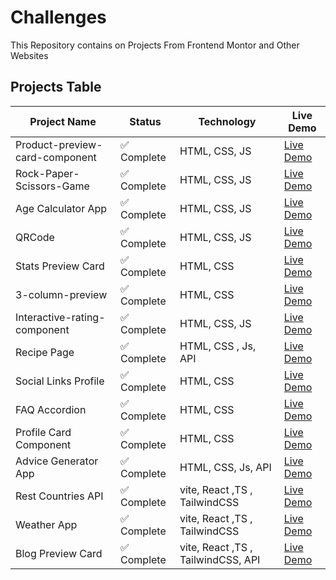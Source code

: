 # Challenges
This Repository contains on Projects From Frontend Montor and Other Websites

## Projects Table

| Project Name | Status | Technology | Live Demo |
|--------------|--------|------------|-----------|
| Product-preview-card-component | ✅ Complete | HTML, CSS, JS | [Live Demo](https://keroloslotfy.github.io/Challenges/Product-preview-card-component)|
| Rock-Paper-Scissors-Game | ✅ Complete | HTML, CSS, JS | [Live Demo](https://keroloslotfy.github.io/Challenges/Rock-Paper-Scissors-Game) |
| Age Calculator App | ✅ Complete |  HTML, CSS, JS | [Live Demo](https://keroloslotfy.github.io/Challenges/age-calculator-app)|
| QRCode | ✅ Complete |  HTML, CSS, JS | [Live Demo](https://keroloslotfy.github.io/Challenges/QRCode)|
| Stats Preview Card | ✅ Complete |  HTML, CSS | [Live Demo](https://keroloslotfy.github.io/Challenges/stats-preview-card-component)|
| 3-column-preview | ✅ Complete |  HTML, CSS | [Live Demo](https://keroloslotfy.github.io/Challenges/3-column-preview-card-component)|
| Interactive-rating-component | ✅ Complete |  HTML, CSS, JS | [Live Demo](https://keroloslotfy.github.io/Challenges/Interactive-rating-component)|
| Recipe Page | ✅ Complete|  HTML, CSS , Js, API | [Live Demo](https://keroloslotfy.github.io/Challenges/Recipe-page)|
| Social Links Profile | ✅ Complete |  HTML, CSS | [Live Demo](https://keroloslotfy.github.io/Challenges/Social-links-profile)|
| FAQ Accordion | ✅ Complete |  HTML, CSS | [Live Demo](https://keroloslotfy.github.io/Challenges/FAQ-accordion)|
| Profile Card Component | ✅ Complete |  HTML, CSS | [Live Demo](https://keroloslotfy.github.io/Challenges/Profile-card)|
| Advice Generator App | ✅ Complete |  HTML, CSS, Js, API | [Live Demo](https://keroloslotfy.github.io/Challenges/advice-generator-app)|
| Rest Countries API | ✅ Complete | vite, React ,TS , TailwindCSS | [Live Demo](https://countrieschallenge.netlify.app/)|
| Weather App | ✅ Complete | vite, React ,TS , TailwindCSS | [Live Demo](https://weather-app-c.netlify.app/)|
| Blog Preview Card | ✅ Complete|   vite, React ,TS , TailwindCSS, API | [Live Demo](https://randomblogs.netlify.app/)|
